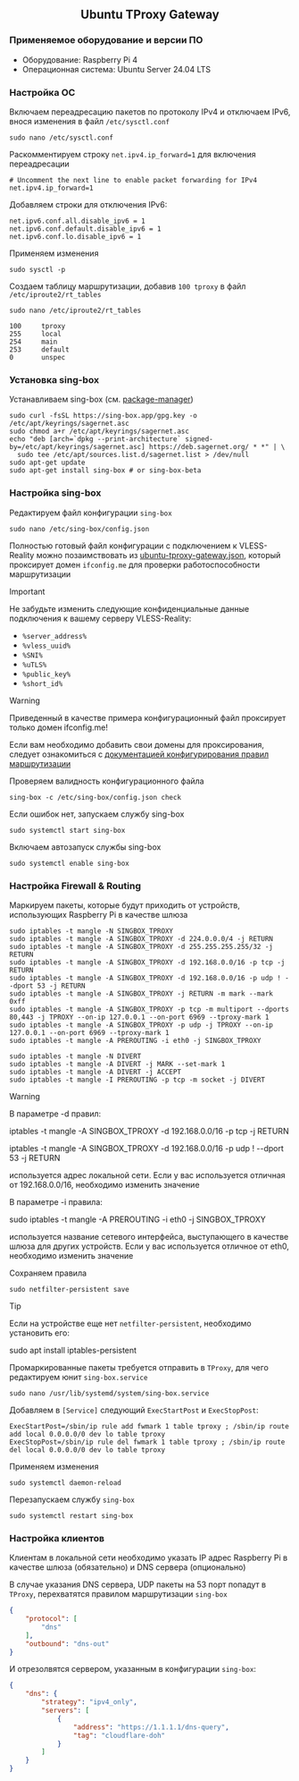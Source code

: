 <h2 align="center">Ubuntu TProxy Gateway</h2>

### Применяемое оборудование и версии ПО
- Оборудование: Raspberry Pi 4
- Операционная система: Ubuntu Server 24.04 LTS

### Настройка ОС
Включаем переадресацию пакетов по протоколу IPv4 и отключаем IPv6, внося изменения в файл `/etc/sysctl.conf` 
```shell
sudo nano /etc/sysctl.conf
```
Раскомментируем строку `net.ipv4.ip_forward=1` для включения переадресации 
```text
# Uncomment the next line to enable packet forwarding for IPv4
net.ipv4.ip_forward=1
```
Добавляем строки для отключения IPv6:
```shell
net.ipv6.conf.all.disable_ipv6 = 1
net.ipv6.conf.default.disable_ipv6 = 1
net.ipv6.conf.lo.disable_ipv6 = 1
```
Применяем изменения
```shell
sudo sysctl -p
```
Создаем таблицу маршрутизации, добавив `100 tproxy` в файл `/etc/iproute2/rt_tables`
```shell
sudo nano /etc/iproute2/rt_tables
```
```text
100     tproxy
255     local
254     main
253     default
0       unspec
```

### Установка sing-box
Устанавливаем sing-box (см. [package-manager](https://sing-box.sagernet.org/installation/package-manager/))
```shell
sudo curl -fsSL https://sing-box.app/gpg.key -o /etc/apt/keyrings/sagernet.asc
sudo chmod a+r /etc/apt/keyrings/sagernet.asc
echo "deb [arch=`dpkg --print-architecture` signed-by=/etc/apt/keyrings/sagernet.asc] https://deb.sagernet.org/ * *" | \
  sudo tee /etc/apt/sources.list.d/sagernet.list > /dev/null
sudo apt-get update
sudo apt-get install sing-box # or sing-box-beta
```

### Настройка sing-box
Редактируем файл конфигурации `sing-box` 
```shell
sudo nano /etc/sing-box/config.json
```
Полностью готовый файл конфигурации с подключением к VLESS-Reality можно позаимствовать из [ubuntu-tproxy-gateway.json](configs/ubuntu-tproxy-gateway.json), который проксирует домен `ifconfig.me` для проверки работоспособности маршрутизации
> [!IMPORTANT]
> Не забудьте изменить следующие конфиденциальные данные подключения к вашему серверу VLESS-Reality:
> - `%server_address%`
> - `%vless_uuid%`
> - `%SNI%`
> - `%uTLS%`
> - `%public_key%`
> - `%short_id%`

> [!WARNING]
> Приведенный в качестве примера конфигурационный файл проксирует только домен ifconfig.me!
> 
> Если вам необходимо добавить свои домены для проксирования, следует ознакомиться с [документацией конфигурирования правил маршрутизации](https://sing-box.sagernet.org/configuration/route/rule/)

Проверяем валидность конфигурационного файла
```shell
sing-box -c /etc/sing-box/config.json check
```
Если ошибок нет, запускаем службу sing-box
```shell
sudo systemctl start sing-box
```
Включаем автозапуск службы sing-box
```shell
sudo systemctl enable sing-box
```

### Настройка Firewall & Routing
Маркируем пакеты, которые будут приходить от устройств, использующих Raspberry Pi в качестве шлюза
```shell
sudo iptables -t mangle -N SINGBOX_TPROXY
sudo iptables -t mangle -A SINGBOX_TPROXY -d 224.0.0.0/4 -j RETURN 
sudo iptables -t mangle -A SINGBOX_TPROXY -d 255.255.255.255/32 -j RETURN 
sudo iptables -t mangle -A SINGBOX_TPROXY -d 192.168.0.0/16 -p tcp -j RETURN
sudo iptables -t mangle -A SINGBOX_TPROXY -d 192.168.0.0/16 -p udp ! --dport 53 -j RETURN
sudo iptables -t mangle -A SINGBOX_TPROXY -j RETURN -m mark --mark 0xff
sudo iptables -t mangle -A SINGBOX_TPROXY -p tcp -m multiport --dports 80,443 -j TPROXY --on-ip 127.0.0.1 --on-port 6969 --tproxy-mark 1
sudo iptables -t mangle -A SINGBOX_TPROXY -p udp -j TPROXY --on-ip 127.0.0.1 --on-port 6969 --tproxy-mark 1
sudo iptables -t mangle -A PREROUTING -i eth0 -j SINGBOX_TPROXY

sudo iptables -t mangle -N DIVERT
sudo iptables -t mangle -A DIVERT -j MARK --set-mark 1
sudo iptables -t mangle -A DIVERT -j ACCEPT
sudo iptables -t mangle -I PREROUTING -p tcp -m socket -j DIVERT
```
> [!WARNING]
> В параметре -d правил:
> 
> iptables -t mangle -A SINGBOX_TPROXY -d 192.168.0.0/16 -p tcp -j RETURN
> 
> iptables -t mangle -A SINGBOX_TPROXY -d 192.168.0.0/16 -p udp ! --dport 53 -j RETURN
> 
> используется адрес локальной сети. Если у вас используется отличная от 192.168.0.0/16, необходимо изменить значение
> 
> В параметре -i правила:
> 
> sudo iptables -t mangle -A PREROUTING -i eth0 -j SINGBOX_TPROXY
> 
> используется название сетевого интерфейса, выступающего в качестве шлюза для других устройств. Если у вас используется отличное от eth0, необходимо изменить значение

Сохраняем правила
```shell
sudo netfilter-persistent save
```
> [!TIP]
> Если на устройстве еще нет `netfilter-persistent`, необходимо установить его:
>
> sudo apt install iptables-persistent

Промаркированные пакеты требуется отправить в `TProxy`, для чего редактируем юнит `sing-box.service`
```shell
sudo nano /usr/lib/systemd/system/sing-box.service
```
Добавляем в `[Service]` следующий `ExecStartPost` и `ExecStopPost`:
```shell
ExecStartPost=/sbin/ip rule add fwmark 1 table tproxy ; /sbin/ip route add local 0.0.0.0/0 dev lo table tproxy
ExecStopPost=/sbin/ip rule del fwmark 1 table tproxy ; /sbin/ip route del local 0.0.0.0/0 dev lo table tproxy
```
Применяем изменения
```shell
sudo systemctl daemon-reload
```
Перезапускаем службу `sing-box`
```shell
sudo systemctl restart sing-box
```

### Настройка клиентов
Клиентам в локальной сети необходимо указать IP адрес Raspberry Pi в качестве шлюза (обязательно) и DNS сервера (опционально)

В случае указания DNS сервера, UDP пакеты на 53 порт попадут в `TProxy`, перехватятся правилом маршрутизации `sing-box`
```json
{
    "protocol": [
        "dns"
    ],
    "outbound": "dns-out"
}
```
И отрезолвятся сервером, указанным в конфигурации `sing-box`:
```json
{
    "dns": {
        "strategy": "ipv4_only",
        "servers": [
            {
                "address": "https://1.1.1.1/dns-query",
                "tag": "cloudflare-doh"
            }
        ]
    }
}
```